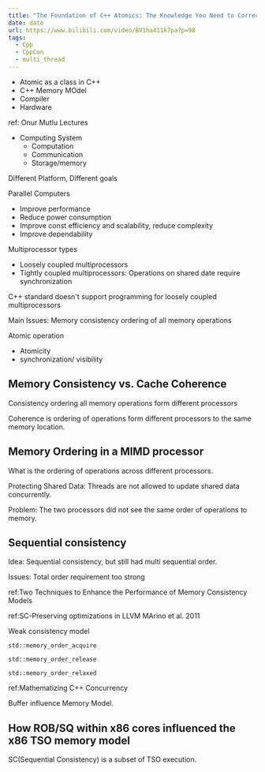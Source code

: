 ```yaml
---
title: "The Foundation of C++ Atomics: The Knowledge You Need to Correctly Use C++ Atomics by Filipe Mulonde"
date: date
url: https://www.bilibili.com/video/BV1ha411k7pa?p=98
tags:
  - Cpp
  - CppCon
  - multi_thread
---
```


- Atomic as a class in C++
- C++ Memory MOdel
- Compiler
- Hardware

ref: Onur Mutlu Lectures

- Computing System
  - Computation
  - Communication
  - Storage/memory

Different Platform, Different goals

Parallel Computers

- Improve performance
- Reduce power consumption
- Improve const efficiency and scalability, reduce complexity
- Improve dependability

Multiprocessor types

- Loosely coupled multiprocessors
- Tightly coupled multiprocessors: Operations on shared date require synchronization

C++ standard doesn't support programming for loosely coupled multiprocessors

Main Issues: Memory consistency ordering of all memory operations

Atomic operation

- Atomicity
- synchronization/ visibility

## Memory Consistency vs. Cache Coherence

Consistency ordering all memory operations form different processors

Coherence is ordering of operations form different processors to the same memory location.

## Memory Ordering in a MIMD processor

What is the ordering of operations across different processors.

Protecting Shared Data: Threads are not allowed to update shared data concurrently.

Problem: The two processors did not see the same order of operations to memory.

## Sequential consistency

Idea: Sequential consistency, but still had multi sequential order.

Issues: Total order requirement too strong

ref:Two Techniques to Enhance the Performance of Memory Consistency Models

ref:SC-Preserving optimizations in LLVM MArino et al. 2011

Weak consistency model

`std::memory_order_acquire`

`std::memory_order_release`

`std::memory_order_relaxed`

ref:Mathematizing C++ Concurrency

Buffer influence Memory Model.

## How ROB/SQ within x86 cores influenced the x86 TSO memory model

SC(Sequential Consistency) is a subset of TSO execution.
